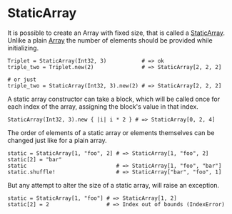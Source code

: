 # StaticArray

It is possible to create an Array with fixed size, that is called a [StaticArray](http://crystal-lang.org/api/StaticArray.html). Unlike a plain [Array](http://crystal-lang.org/api/Array.html) the number of elements should be provided while initializing.

```crystal
Triplet = StaticArray(Int32, 3)           # => ok
triple_two = Triplet.new(2)               # => StaticArray[2, 2, 2]

# or just
triple_two = StaticArray(Int32, 3).new(2) # => StaticArray[2, 2, 2]
```

A static array constructor can take a block, which will be called once for each index of the array, assigning the block's value in that index.

```crystal
StaticArray(Int32, 3).new { |i| i * 2 } # => StaticArray[0, 2, 4]
```

The order of elements of a static array or elements themselves can be changed just like for a plain array.

```crystal
static = StaticArray[1, "foo", 2] # => StaticArray[1, "foo", 2]
static[2] = "bar"
static                            # => StaticArray[1, "foo", "bar"]
static.shuffle!                   # => StaticArray["bar", "foo", 1]
```

But any attempt to alter the size of a static array, will raise an exception.

```crystal
static = StaticArray[1, "foo"] # => StaticArray[1, 2]
static[2] = 2                  # => Index out of bounds (IndexError)
```
